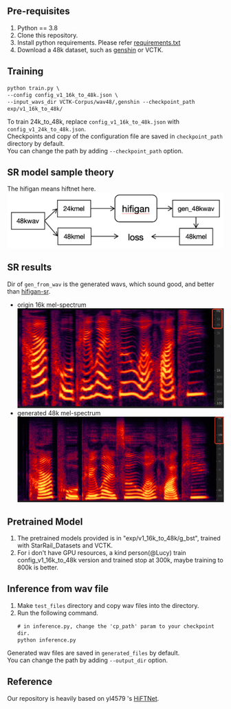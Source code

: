 ## Pre-requisites
1. Python == 3.8
2. Clone this repository.
3. Install python requirements. Please refer [requirements.txt](requirements.txt)
4. Download a 48k dataset, such as [genshin](https://github.com/AI-Hobbyist/Genshin_Datasets) or VCTK.


## Training
```
python train.py \
--config config_v1_16k_to_48k.json \
--input_wavs_dir VCTK-Corpus/wav48/,genshin --checkpoint_path exp/v1_16k_to_48k/
```
To train 24k_to_48k, replace `config_v1_16k_to_48k.json` with `config_v1_24k_to_48k.json`.<br>
Checkpoints and copy of the configuration file are saved in `checkpoint_path` directory by default.<br>
You can change the path by adding `--checkpoint_path` option.

## SR model sample theory
The hifigan means hiftnet here.
![sr](images/sr.png)

## SR results
Dir of ```gen_from_wav``` is the generated wavs, which sound good, and better than [hifigan-sr](git@github.com:liuhuang31/hifigan-sr.git).
- origin 16k mel-spectrum
![BZNSYP-000001](images/BZNSYP-000001.png)
- generated 48k mel-spectrum
![BZNSYP-000001_generated](images/BZNSYP-000001_generated.png)

## Pretrained Model
1. The pretrained models provided is in "exp/v1_16k_to_48k/g_bst", trained with StarRail_Datasets and VCTK.
2. For i don't have GPU resources, a kind person(@Lucy) train config_v1_16k_to_48k version and trained stop at 300k, maybe training to 800k is better.

## Inference from wav file
1. Make `test_files` directory and copy wav files into the directory.
2. Run the following command.
    ```
    # in inference.py, change the 'cp_path' param to your checkpoint dir.
    python inference.py
    ```
Generated wav files are saved in `generated_files` by default.<br>
You can change the path by adding `--output_dir` option.


## Reference
Our repository is heavily based on yl4579
's [HiFTNet](https://github.com/yl4579/HiFTNet).
